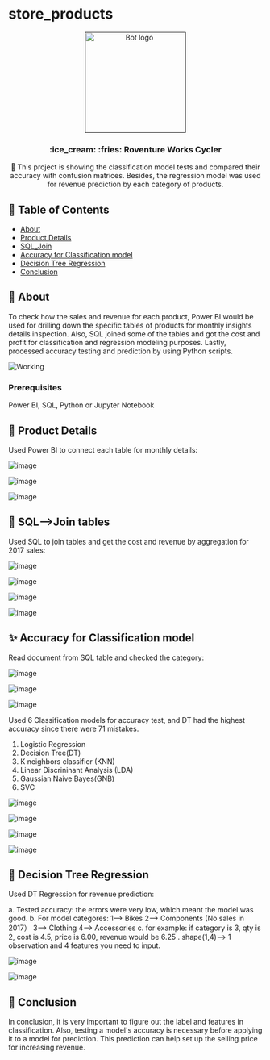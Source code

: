 # store_products

<p align="center">
  <a href="" rel="noopener">
 <img width=200px height=200px src="https://i.imgur.com/FxL5qM0.jpg" alt="Bot logo"></a>
</p>

<h3 align="center">:ice_cream: :fries:   Roventure Works Cycler</h3>


<p align="center"> 🤖 This project is showing the classification model tests and compared their accuracy with confusion matrices. Besides,  the regression model was used for revenue prediction by each category of products.
    <br> 
</p>

## 📝 Table of Contents
+ [About](#about)
+ [Product Details](#product_details)
+ [SQL_Join](#join)
+ [Accuracy for Classification model](#classification_model)
+ [Decision Tree Regression ](#dt_regression)
+ [Conclusion](#conclusion)


## 🧐 About <a name = "about"></a>
To check how the sales and revenue for each product, Power BI would be used for drilling down the specific tables of products for monthly insights details inspection. 
Also, SQL joined some of the tables and got the cost and profit for classification and regression modeling purposes. 
Lastly, processed accuracy testing and prediction by using Python scripts.

![Working](https://media.giphy.com/media/20NLMBm0BkUOwNljwv/giphy.gif)


### Prerequisites

Power BI, SQL, Python or Jupyter Notebook


## 💭 Product Details <a name = "product_details"></a>

Used Power BI to connect each table for monthly details:

![image](https://github.com/YingHu1234/store_products/blob/master/img/BI1.PNG)

![image](https://github.com/YingHu1234/store_products/blob/master/img/BI2.PNG)

![image](https://github.com/YingHu1234/store_products/blob/master/img/BI3.PNG)

## 🎈 SQL-->Join tables <a name = "join"></a>

Used SQL to join tables and get the cost and revenue by aggregation for 2017 sales:

![image](https://github.com/YingHu1234/store_products/blob/master/img/SQL1.PNG)

![image](https://github.com/YingHu1234/store_products/blob/master/img/SQL2.PNG)

![image](https://github.com/YingHu1234/store_products/blob/master/img/SQL3.PNG)

![image](https://github.com/YingHu1234/store_products/blob/master/img/SQL4.PNG)


## ✨ Accuracy for Classification model <a name = "classification_model"></a>

Read document from SQL table and checked the category:


![image](https://github.com/YingHu1234/store_products/blob/master/img/1.PNG)


![image](https://github.com/YingHu1234/store_products/blob/master/img/2.PNG)


![image](https://github.com/YingHu1234/store_products/blob/master/img/3.PNG)


Used 6 Classification models for accuracy test, and DT had the highest accuracy since there were 71 mistakes. 

1. Logistic Regression
2. Decision Tree(DT)
3. K neighbors classifier (KNN)
4. Linear Discrininant Analysis (LDA)
5. Gaussian Naive Bayes(GNB)
6. SVC

![image](https://github.com/YingHu1234/store_products/blob/master/img/4.PNG)

![image](https://github.com/YingHu1234/store_products/blob/master/img/5.PNG)

![image](https://github.com/YingHu1234/store_products/blob/master/img/6.PNG)

![image](https://github.com/YingHu1234/store_products/blob/master/img/7.PNG)



## 🚀 Decision Tree Regression <a name = "dt_regression"></a>

Used DT Regression for revenue prediction:

a. Tested accuracy: the errors were very low, which meant the model was good.
b. For model categores: 
    1--> Bikes
    2--> Components (No sales in 2017）
    3--> Clothing
    4--> Accessories
c. for example: if category is 3, qty is 2, cost is 4.5, price is 6.00, revenue would be 6.25 . shape(1,4)--> 1 observation and 4 features you need to input. 

![image](https://github.com/YingHu1234/store_products/blob/master/img/DTR2.PNG)

![image](https://github.com/YingHu1234/store_products/blob/master/img/DTR3.PNG)




## 🎉 Conclusion <a name = "Conclusion"></a>

In conclusion,  it is very important to figure out the label and features in classification. Also, testing a model's accuracy is necessary before applying it to a model for prediction. This prediction can help set up the selling price for increasing revenue. 

